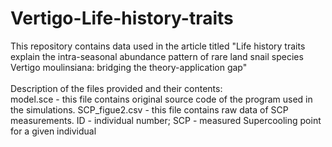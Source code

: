 # Vertigo-Life-history-traits
This repository contains data used in the article titled "Life history traits explain the intra-seasonal abundance pattern of rare land snail species Vertigo moulinsiana: bridging the theory-application gap"
<br><br>
Description of the files provided and their contents:<br>
model.sce - this file contains original source code of the program used in the simulations.
SCP_figue2.csv - this file contains raw data of SCP measurements. ID - individual number; SCP - measured Supercooling point for a given individual
